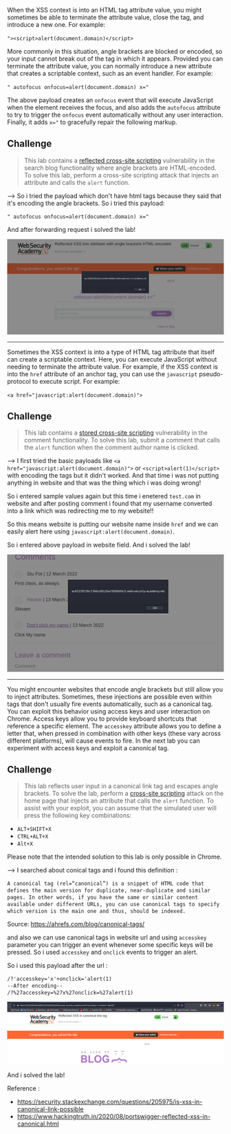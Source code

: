 When the XSS context is into an HTML tag attribute value, you might sometimes be able to terminate the attribute value, close the tag, and introduce a new one. For example:

`"><script>alert(document.domain)</script>`

More commonly in this situation, angle brackets are blocked or encoded, so your input cannot break out of the tag in which it appears. Provided you can terminate the attribute value, you can normally introduce a new attribute that creates a scriptable context, such as an event handler. For example:

`" autofocus onfocus=alert(document.domain) x="`

The above payload creates an `onfocus` event that will execute JavaScript when the element receives the focus, and also adds the `autofocus` attribute to try to trigger the `onfocus` event automatically without any user interaction. Finally, it adds `x="` to gracefully repair the following markup.

## Challenge

> This lab contains a [reflected cross-site scripting](https://portswigger.net/web-security/cross-site-scripting/reflected) vulnerability in the search blog functionality where angle brackets are HTML-encoded. To solve this lab, perform a cross-site scripting attack that injects an attribute and calls the `alert` function.

--> So i tried the payload which don't have html tags because they said that it's encoding the angle brackets. So i tried this payload:

```
" autofocus onfocus=alert(document.domain) x="
```

And after forwarding request i solved the lab!

![](Attachments/Pastedimage20220313061743.png)

---

Sometimes the XSS context is into a type of HTML tag attribute that itself can create a scriptable context. Here, you can execute JavaScript without needing to terminate the attribute value. For example, if the XSS context is into the `href` attribute of an anchor tag, you can use the `javascript` pseudo-protocol to execute script. For example:

`<a href="javascript:alert(document.domain)">`

## Challenge

> This lab contains a [stored cross-site scripting](https://portswigger.net/web-security/cross-site-scripting/stored) vulnerability in the comment functionality. To solve this lab, submit a comment that calls the `alert` function when the comment author name is clicked.

--> I first tried the basic payloads like `<a href="javascript:alert(document.domain)">` or `<script>alert(1)</script>` with encoding the tags but it didn't worked. And that time i was not putting anything in website and that was the thing which i was doing wrong!

So i entered sample values again but this time i enetered `test.com` in website and after posting comment i found that my username converted into a link which was redirecting me to my website!!

So this means website is putting our website name inside `href` and we can easily alert here using `javascript:alert(document.domain)`.

So i entered above payload in website field. And i solved the lab!

![](Attachments/Pastedimage20220313064452.png)

---

You might encounter websites that encode angle brackets but still allow you to inject attributes. Sometimes, these injections are possible even within tags that don't usually fire events automatically, such as a canonical tag. You can exploit this behavior using access keys and user interaction on Chrome. Access keys allow you to provide keyboard shortcuts that reference a specific element. The `accesskey` attribute allows you to define a letter that, when pressed in combination with other keys (these vary across different platforms), will cause events to fire. In the next lab you can experiment with access keys and exploit a canonical tag.

## Challenge

> This lab reflects user input in a canonical link tag and escapes angle brackets.
> To solve the lab, perform a [cross-site scripting](https://portswigger.net/web-security/cross-site-scripting) attack on the home page that injects an attribute that calls the `alert` function.
> To assist with your exploit, you can assume that the simulated user will press the following key combinations:

- `ALT+SHIFT+X`
- `CTRL+ALT+X`
- `Alt+X`

Please note that the intended solution to this lab is only possible in Chrome.

--> I searched about conical tags and i found this definition :

```
A canonical tag (rel=“canonical”) is a snippet of HTML code that defines the main version for duplicate, near-duplicate and similar pages. In other words, if you have the same or similar content available under different URLs, you can use canonical tags to specify which version is the main one and thus, should be indexed.
```

Source: https://ahrefs.com/blog/canonical-tags/

and also we can use canonical tags in website url and using `accesskey` parameter you can trigger an event whenever some specific keys will be pressed. So i used `accesskey` and `onclick` events to trigger an alert.

So i used this payload after the url :

```
/?'accesskey='x'+onclick='alert(1)
--After encoding--
/?%27accesskey=%27x%27onclick=%27alert(1)
```

![](Attachments/Pastedimage20220313073618.png)

And i solved the lab!

Reference :

- https://security.stackexchange.com/questions/205975/is-xss-in-canonical-link-possible
- https://www.hackingtruth.in/2020/08/portswigger-reflected-xss-in-canonical.html
